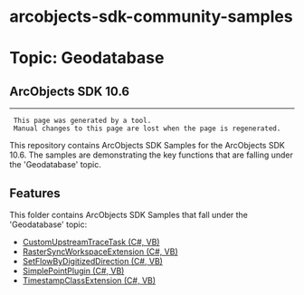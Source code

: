 # arcobjects-sdk-community-samples 
# Topic: Geodatabase
## ArcObjects SDK 10.6  

----------
     This page was generated by a tool.
     Manual changes to this page are lost when the page is regenerated.

This repository contains ArcObjects SDK Samples for the ArcObjects SDK 10.6.  The samples are demonstrating the key functions that are falling under the 'Geodatabase' topic.  


## Features

This folder contains ArcObjects SDK Samples that fall under the 'Geodatabase' topic:

* [CustomUpstreamTraceTask (C#, VB)](../../../../tree/master/Net/Geodatabase/CustomUpstreamTraceTask)  
* [RasterSyncWorkspaceExtension (C#, VB)](../../../../tree/master/Net/Geodatabase/RasterSyncWorkspaceExtension)  
* [SetFlowByDigitizedDirection (C#, VB)](../../../../tree/master/Net/Geodatabase/SetFlowByDigitizedDirection)  
* [SimplePointPlugin (C#, VB)](../../../../tree/master/Net/Geodatabase/SimplePointPlugin)  
* [TimestampClassExtension (C#, VB)](../../../../tree/master/Net/Geodatabase/TimestampClassExtension)  


